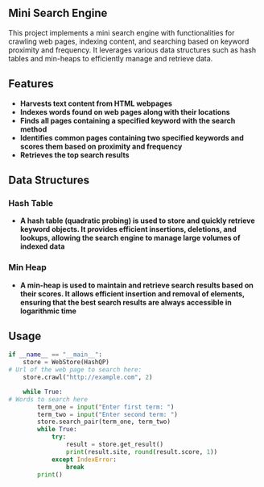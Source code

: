 ## Mini Search Engine
This project implements a mini search engine with functionalities for crawling web pages, indexing content, and searching based on keyword proximity and frequency. It leverages various data structures such as hash tables and min-heaps to efficiently manage and retrieve data.


## Features
- **Harvests text content from HTML webpages**
- **Indexes words found on web pages along with their locations**
- **Finds all pages containing a specified keyword with the search method**
- **Identifies common pages containing two specified keywords and scores them based on proximity and frequency**
- **Retrieves the top search results**

## Data Structures
### Hash Table
- **A hash table (quadratic probing) is used to store and quickly retrieve keyword objects. It provides efficient insertions, deletions, and lookups, allowing the search engine to manage large volumes of indexed data**
### Min Heap
- **A min-heap is used to maintain and retrieve search results based on their scores. It allows efficient insertion and removal of elements, ensuring that the best search results are always accessible in logarithmic time**

## Usage
```python
if __name__ == "__main__":
    store = WebStore(HashQP)
# Url of the web page to search here:
    store.crawl("http://example.com", 2)

    while True:
# Words to search here
        term_one = input("Enter first term: ")
        term_two = input("Enter second term: ")
        store.search_pair(term_one, term_two)
        while True:
            try:
                result = store.get_result()
                print(result.site, round(result.score, 1))
            except IndexError:
                break
        print()
```
